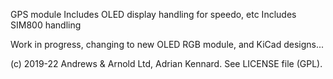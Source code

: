 GPS module
Includes OLED display handling for speedo, etc
Includes SIM800 handling

Work in progress, changing to new OLED RGB module, and KiCad designs...


(c) 2019-22 Andrews & Arnold Ltd, Adrian Kennard. See LICENSE file (GPL).
